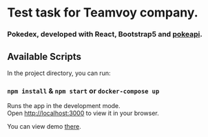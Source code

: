 # Test task for Teamvoy company.

### Pokedex, developed with React, Bootstrap5 and [pokeapi](https://pokeapi.co/).

## Available Scripts

In the project directory, you can run:

### `npm install` & `npm start` or `docker-compose up`

Runs the app in the development mode.\
Open [http://localhost:3000](http://localhost:3000) to view it in your browser.

You can view demo [there](https://exsumbit.github.io/teamvoy_tt/).